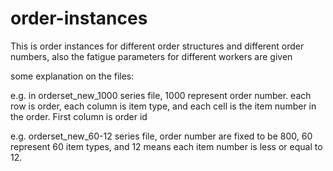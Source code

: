 # order-instances
This is order instances for different order structures and different order numbers, also the fatigue parameters for different workers are given

some explanation on the files: 

e.g. in orderset_new_1000 series file, 1000 represent order number. each row is order, each column is item type, and each cell is the item number in the order. First column is order id


e.g. orderset_new_60-12 series file, order number are fixed to be 800, 60 represent 60 item types, and 12 means each item number is less or equal to 12. 
